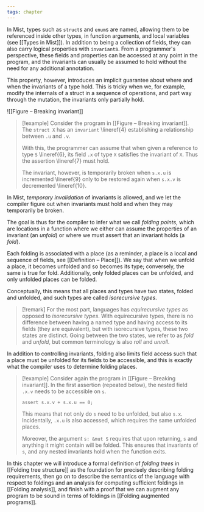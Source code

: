 ```yaml
---
tags: chapter
---
```


In Mist, types such as `struct`s and `enum`s are named, allowing them to be referenced inside other types, in function arguments, and local variables (see [[Types in Mist]]). In addition to being a collection of fields, they can also carry logical properties with `invariant`s. From a programmer's perspective, these fields and properties can be accessed at any point in the program, and the invariants can usually be assumed to hold without the need for any additional annotation.

This property, however, introduces an implicit guarantee about where and when the invariants of a type hold. This is tricky when we, for example, modify the internals of a struct in a sequence of operations, and part way through the mutation, the invariants only partially hold.

![[Figure – Breaking invariant]]

> [!example]
> Consider the program in [[Figure – Breaking invariant]]. The `struct X` has an `invariant` \lineref{4} establishing a relationship between `.u` and `.v`.
>
> With this, the programmer can assume that when given a reference to type `S` \lineref{6}, its field `.x` of type `X` satisfies the invariant of `X`. Thus the assertion \lineref{7} must hold.
>
> The invariant, however, is temporarily broken when `s.x.u` is incremented \lineref{9} only to be restored again when `s.x.v` is decremented \lineref{10}.

In Mist, _temporary invalidation_ of invariants is allowed, and we let the compiler figure out when invariants must hold and when they may temporarily be broken.

The goal is thus for the compiler to infer what we call _folding points_, which are locations in a function where we either can assume the properties of an invariant (an _unfold_) or where we must assert that an invariant holds (a _fold_).

Each folding is associated with a place (as a reminder, a place is a local and sequence of fields, see [[Definition – Place]]). We say that when we unfold a place, it becomes unfolded and so becomes its type; conversely, the same is true for fold. Additionally, only folded places can be unfolded, and only unfolded places can be folded.

Conceptually, this means that all places and types have two states, folded and unfolded, and such types are called _isorecursive types_.

> [!remark]
> For the most part, languages has _equirecursive types_ as opposed to _isorecursive types_. With equirecursive types, there is no difference between having a named type and having access to its fields (they are equivalent), but with isorecursive types, these two states are distinct. Going between the two states, we refer to as _fold_ and _unfold_, but common terminology is also _roll_ and _unroll_.

In addition to controlling invariants, folding also limits field access such that a place must be unfolded for its fields to be accessible, and this is exactly what the compiler uses to determine folding places.

> [!example]
> Consider again the program in [[Figure – Breaking invariant]]. In the first assertion (repeated below), the nested field `.x.v` needs to be accessible on `s`.
> ```{.mist .ignoreErrors}
> assert s.x.v + s.x.u == 0;
> ```
> This means that not only do `s` need to be unfolded, but also `s.x`. Incidentally, `.x.u` is also accessed, which requires the same unfolded places.
>
> Moreover, the argument `s: &mut S` requires that upon returning, `s` and anything it might contain will be folded. This ensures that invariants of `s`, and any nested invariants hold when the function exits.

In this chapter we will introduce a formal definition of _folding trees_ in [[Folding tree structure]] as the foundation for precisely describing folding requirements, then go on to describe the semantics of the language with respect to foldings and an analysis for computing sufficient foldings in [[Folding analysis]], and finish with a proof that we can augment any program to be sound in terms of foldings in [[Folding augmented programs]].
